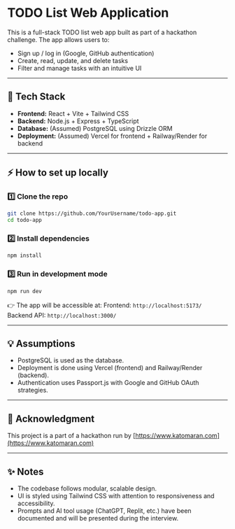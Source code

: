 
# TODO List Web Application

This is a full-stack TODO list web app built as part of a hackathon challenge. The app allows users to:
- Sign up / log in (Google, GitHub authentication)
- Create, read, update, and delete tasks
- Filter and manage tasks with an intuitive UI

---

## 🚀 Tech Stack
- **Frontend:** React + Vite + Tailwind CSS
- **Backend:** Node.js + Express + TypeScript
- **Database:** (Assumed) PostgreSQL using Drizzle ORM
- **Deployment:** (Assumed) Vercel for frontend + Railway/Render for backend

---

## ⚡ How to set up locally

### 1️⃣ Clone the repo
```bash
git clone https://github.com/YourUsername/todo-app.git
cd todo-app
````

### 2️⃣ Install dependencies

```bash
npm install
```

### 3️⃣ Run in development mode

```bash
npm run dev
```

👉 The app will be accessible at:
Frontend: `http://localhost:5173/`
Backend API: `http://localhost:3000/`

---


## 💡 Assumptions

* PostgreSQL is used as the database.
* Deployment is done using Vercel (frontend) and Railway/Render (backend).
* Authentication uses Passport.js with Google and GitHub OAuth strategies.

---

## 🙌 Acknowledgment

This project is a part of a hackathon run by [https://www.katomaran.com](https://www.katomaran.com)

---

## ✨ Notes

* The codebase follows modular, scalable design.
* UI is styled using Tailwind CSS with attention to responsiveness and accessibility.
* Prompts and AI tool usage (ChatGPT, Replit, etc.) have been documented and will be presented during the interview.

```



